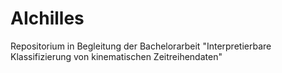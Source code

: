 # AIchilles
Repositorium in Begleitung der Bachelorarbeit "Interpretierbare Klassifizierung von kinematischen Zeitreihendaten"
